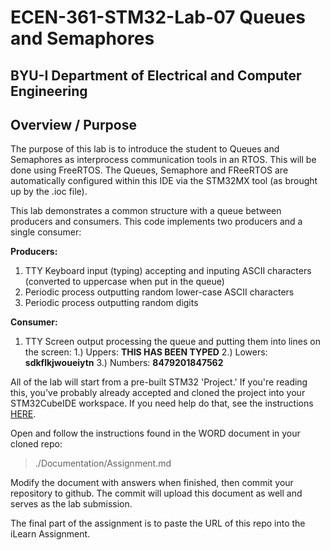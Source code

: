 # ECEN-361-STM32-Lab-07 Queues and Semaphores
## BYU-I  Department of Electrical and Computer Engineering
<!-- div style="text-align: right">Initially Written:  Fall-2023   LRW</div> -->

## Overview / Purpose
The purpose of this lab is to introduce the student to Queues and Semaphores as interprocess communication tools in an RTOS.   This will be done using FreeRTOS.   The Queues, Semaphore and FReeRTOS are automatically configured within this IDE via the STM32MX tool (as brought up by the .ioc file). 

This lab demonstrates a common structure with a queue between producers and consumers.  This code implements two producers and a single consumer:

**Producers:**
1. TTY Keyboard input (typing) accepting and inputing ASCII characters (converted to uppercase when put in the queue)
2.  Periodic process outputting random lower-case ASCII characters
3.  Periodic process outputting random digits

**Consumer:**
1. TTY Screen output processing the queue and putting them into lines on the screen:
    1.)  Uppers:   **THIS HAS BEEN TYPED**
    2.)  Lowers:   **sdkflkjwoueiytn**
    3.)  Numbers:  **8479201847562**


All of the lab will start from a pre-built STM32 'Project.'  If you're reading this, you've probably already accepted and cloned the project into your STM32CubeIDE workspace.  If you need help do that, see the instructions [HERE](./Documentation/Working_with_Labs_from_Github_Classroom_Repository.pdf).

Open and follow the instructions found in the WORD document in your cloned repo: 

>./Documentation/Assignment.md

Modify the document with answers when finished, then commit your repository to github. The commit will upload this document as well and serves as the lab submission.

The final part of the assignment is to paste the URL of this repo into the iLearn Assignment.  

<!----------------------------------->
